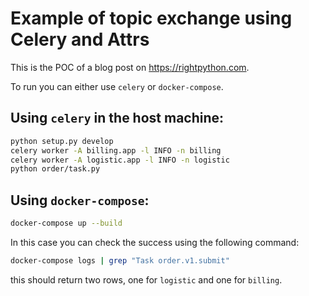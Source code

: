 # Example of topic exchange using Celery and Attrs

This is the POC of a blog post on https://rightpython.com.

To run you can either use `celery` or `docker-compose`.

## Using `celery` in the host machine:
```bash
python setup.py develop
celery worker -A billing.app -l INFO -n billing 
celery worker -A logistic.app -l INFO -n logistic 
python order/task.py
```

## Using `docker-compose`:
```bash
docker-compose up --build
```

In this case you can check the success using the following command:
```bash
docker-compose logs | grep "Task order.v1.submit"
```
this should return two rows, one for `logistic` and one for `billing`.
